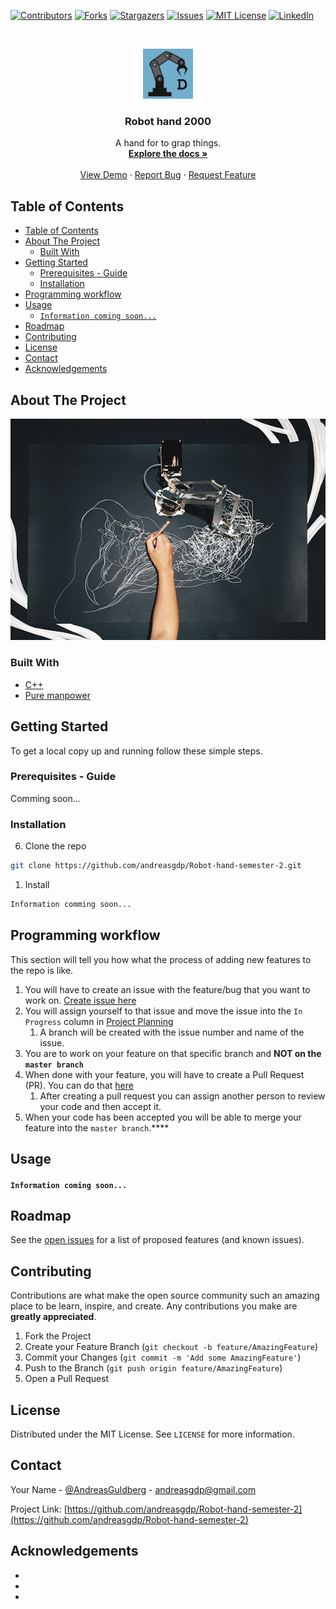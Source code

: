 <!--
*** Thanks for checking out this README Template. If you have a suggestion that would
*** make this better, please fork the repo and create a pull request or simply open
*** an issue with the tag "enhancement".
*** Thanks again! Now go create something AMAZING! :D
***
***
***
*** To avoid retyping too much info. Do a search and replace for the following:
*** andreasgdp, Robot-hand-semester-2, AndreasGuldberg, andreasgdp@gmail.com
-->





<!-- PROJECT SHIELDS -->
<!--
*** I'm using markdown "reference style" links for readability.
*** Reference links are enclosed in brackets [ ] instead of parentheses ( ).
*** See the bottom of this document for the declaration of the reference variables
*** for contributors-url, forks-url, etc. This is an optional, concise syntax you may use.
*** https://www.markdownguide.org/basic-syntax/#reference-style-links
-->
[![Contributors][contributors-shield]][contributors-url]
[![Forks][forks-shield]][forks-url]
[![Stargazers][stars-shield]][stars-url]
[![Issues][issues-shield]][issues-url]
[![MIT License][license-shield]][license-url]
[![LinkedIn][linkedin-shield]][linkedin-url]


<!-- PROJECT LOGO -->
<br />
<p align="center">
  <a href="https://github.com/Andreasgdp/Robot-hand-semester-2">
    <img src="images_readme/logo.png" alt="Logo" width="80" height="80">
  </a>

  <h3 align="center">Robot hand 2000</h3>

  <p align="center">
    A hand for to grap things.
    <br />
    <a href="https://github.com/Andreasgdp/Robot-hand-semester-2"><strong>Explore the docs »</strong></a>
    <br />
    <br />
    <a href="https://github.com/Andreasgdp/Robot-hand-semester-2">View Demo</a>
    ·
    <a href="https://github.com/Andreasgdp/Robot-hand-semester-2/issues">Report Bug</a>
    ·
    <a href="https://github.com/Andreasgdp/Robot-hand-semester-2/issues">Request Feature</a>
  </p>
</p>



<!-- TABLE OF CONTENTS -->
## Table of Contents

- [Table of Contents](#table-of-contents)
- [About The Project](#about-the-project)
  - [Built With](#built-with)
- [Getting Started](#getting-started)
  - [Prerequisites - Guide](#prerequisites---guide)
  - [Installation](#installation)
- [Programming workflow](#programming-workflow)
- [Usage](#usage)
    - [`Information coming soon...`](#information-coming-soon)
- [Roadmap](#roadmap)
- [Contributing](#contributing)
- [License](#license)
- [Contact](#contact)
- [Acknowledgements](#acknowledgements)



<!-- ABOUT THE PROJECT -->
## About The Project

[![Product Name Screen Shot][product-screenshot]]()


### Built With

* [C++]()
* [Pure manpower]()



<!-- GETTING STARTED -->
## Getting Started

To get a local copy up and running follow these simple steps.

### Prerequisites - Guide

Comming soon...

### Installation

6. Clone the repo
```sh
git clone https://github.com/andreasgdp/Robot-hand-semester-2.git
```
1. Install
```sh
Information comming soon...
```


<!-- USAGE EXAMPLES -->
## Programming workflow
This section will tell you how what the process of adding new features to the repo is like.

1. You will have to create an issue with the feature/bug that you want to work on. <a href="https://github.com/Andreasgdp/Robot-hand-semester-2/issues" target="_blank">Create issue here</a>
2. You will assign yourself to that issue and move the issue into the `In Progress` column in <a href="https://github.com/Andreasgdp/Robot-hand-semester-2/projects/2" target="_blank">Project Planning</a>
   1. A branch will be created with the issue number and name of the issue.
3. You are to work on your feature on that specific branch and **NOT on the `master branch`**
4. When done with your feature, you will have to create a Pull Request (PR). You can do that <a href="https://github.com/Andreasgdp/Robot-hand-semester-2/compare" target="_blank">here</a>
   1. After creating a pull request you can assign another person to review your code and then accept it.
5. When your code has been accepted you will be able to merge your feature into the `master branch`.****


<!-- USAGE EXAMPLES -->
## Usage
#### `Information coming soon...`



<!-- ROADMAP -->
## Roadmap

See the [open issues](https://github.com/andreasgdp/Robot-hand-semester-2/issues) for a list of proposed features (and known issues).



<!-- CONTRIBUTING -->
## Contributing

Contributions are what make the open source community such an amazing place to be learn, inspire, and create. Any contributions you make are **greatly appreciated**.

1. Fork the Project
2. Create your Feature Branch (`git checkout -b feature/AmazingFeature`)
3. Commit your Changes (`git commit -m 'Add some AmazingFeature'`)
4. Push to the Branch (`git push origin feature/AmazingFeature`)
5. Open a Pull Request



<!-- LICENSE -->
## License

Distributed under the MIT License. See `LICENSE` for more information.



<!-- CONTACT -->
## Contact

Your Name - [@AndreasGuldberg](https://twitter.com/AndreasGuldberg) - andreasgdp@gmail.com

Project Link: [https://github.com/andreasgdp/Robot-hand-semester-2](https://github.com/andreasgdp/Robot-hand-semester-2)



<!-- ACKNOWLEDGEMENTS -->
## Acknowledgements

* []()
* []()
* []()





<!-- MARKDOWN LINKS & IMAGES -->
<!-- https://www.markdownguide.org/basic-syntax/#reference-style-links -->
[contributors-shield]: https://img.shields.io/github/contributors/andreasgdp/Robot-hand-semester-2.svg?style=flat-square
[contributors-url]: https://github.com/andreasgdp/Robot-hand-semester-2/graphs/contributors
[forks-shield]: https://img.shields.io/github/forks/andreasgdp/Robot-hand-semester-2.svg?style=flat-square
[forks-url]: https://github.com/andreasgdp/Robot-hand-semester-2/network/members
[stars-shield]: https://img.shields.io/github/stars/andreasgdp/Robot-hand-semester-2.svg?style=flat-square
[stars-url]: https://github.com/andreasgdp/Robot-hand-semester-2/stargazers
[issues-shield]: https://img.shields.io/github/issues/andreasgdp/Robot-hand-semester-2.svg?style=flat-square
[issues-url]: https://github.com/andreasgdp/Robot-hand-semester-2/issues
[license-shield]: https://img.shields.io/github/license/andreasgdp/Robot-hand-semester-2.svg?style=flat-square
[license-url]: https://github.com/andreasgdp/Robot-hand-semester-2/blob/master/LICENSE.txt
[linkedin-shield]: https://img.shields.io/badge/-LinkedIn-black.svg?style=flat-square&logo=linkedin&colorB=555
[linkedin-url]: https://www.linkedin.com/in/andreas-g-d-petersen-11707518b/
[product-screenshot]: images_readme/robot_arm.jpg
